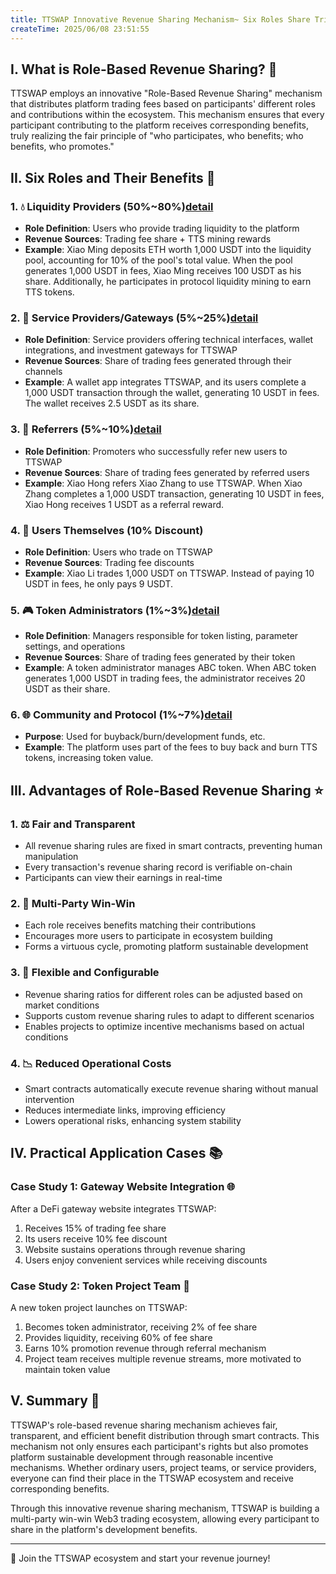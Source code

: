 ```yaml
---
title: TTSWAP Innovative Revenue Sharing Mechanism~ Six Roles Share Trillion-Dollar Trading Benefits
createTime: 2025/06/08 23:51:55
---
```




## I. What is Role-Based Revenue Sharing? 🤔

TTSWAP employs an innovative "Role-Based Revenue Sharing" mechanism that distributes platform trading fees based on participants' different roles and contributions within the ecosystem. This mechanism ensures that every participant contributing to the platform receives corresponding benefits, truly realizing the fair principle of "who participates, who benefits; who benefits, who promotes."

## II. Six Roles and Their Benefits 👥

### 1. 💧 Liquidity Providers (50%~80%)[detail](/zh/docs/community/investor)
- **Role Definition**: Users who provide trading liquidity to the platform
- **Revenue Sources**: Trading fee share + TTS mining rewards
- **Example**: Xiao Ming deposits ETH worth 1,000 USDT into the liquidity pool, accounting for 10% of the pool's total value. When the pool generates 1,000 USDT in fees, Xiao Ming receives 100 USDT as his share. Additionally, he participates in protocol liquidity mining to earn TTS tokens.

### 2. 🔌 Service Providers/Gateways (5%~25%)[detail](/zh/docs/community/investor)
- **Role Definition**: Service providers offering technical interfaces, wallet integrations, and investment gateways for TTSWAP
- **Revenue Sources**: Share of trading fees generated through their channels
- **Example**: A wallet app integrates TTSWAP, and its users complete a 1,000 USDT transaction through the wallet, generating 10 USDT in fees. The wallet receives 2.5 USDT as its share.

### 3. 👥 Referrers (5%~10%)[detail](/zh/docs/community/investor)
- **Role Definition**: Promoters who successfully refer new users to TTSWAP
- **Revenue Sources**: Share of trading fees generated by referred users
- **Example**: Xiao Hong refers Xiao Zhang to use TTSWAP. When Xiao Zhang completes a 1,000 USDT transaction, generating 10 USDT in fees, Xiao Hong receives 1 USDT as a referral reward.

### 4. 👤 Users Themselves (10% Discount)
- **Role Definition**: Users who trade on TTSWAP
- **Revenue Sources**: Trading fee discounts
- **Example**: Xiao Li trades 1,000 USDT on TTSWAP. Instead of paying 10 USDT in fees, he only pays 9 USDT.

### 5. 🎮 Token Administrators (1%~3%)[detail](/zh/docs/community/investor)
- **Role Definition**: Managers responsible for token listing, parameter settings, and operations
- **Revenue Sources**: Share of trading fees generated by their token
- **Example**: A token administrator manages ABC token. When ABC token generates 1,000 USDT in trading fees, the administrator receives 20 USDT as their share.

### 6. 🌐 Community and Protocol (1%~7%)[detail](/zh/docs/community/investor)
- **Purpose**: Used for buyback/burn/development funds, etc.
- **Example**: The platform uses part of the fees to buy back and burn TTS tokens, increasing token value.

## III. Advantages of Role-Based Revenue Sharing ⭐

### 1. ⚖️ Fair and Transparent
- All revenue sharing rules are fixed in smart contracts, preventing human manipulation
- Every transaction's revenue sharing record is verifiable on-chain
- Participants can view their earnings in real-time

### 2. 🤝 Multi-Party Win-Win
- Each role receives benefits matching their contributions
- Encourages more users to participate in ecosystem building
- Forms a virtuous cycle, promoting platform sustainable development

### 3. 🔧 Flexible and Configurable
- Revenue sharing ratios for different roles can be adjusted based on market conditions
- Supports custom revenue sharing rules to adapt to different scenarios
- Enables projects to optimize incentive mechanisms based on actual conditions

### 4. 📉 Reduced Operational Costs
- Smart contracts automatically execute revenue sharing without manual intervention
- Reduces intermediate links, improving efficiency
- Lowers operational risks, enhancing system stability

## IV. Practical Application Cases 📚

### Case Study 1: Gateway Website Integration 🌐
After a DeFi gateway website integrates TTSWAP:
1. Receives 15% of trading fee share
2. Its users receive 10% fee discount
3. Website sustains operations through revenue sharing
4. Users enjoy convenient services while receiving discounts

### Case Study 2: Token Project Team 💎
A new token project launches on TTSWAP:
1. Becomes token administrator, receiving 2% of fee share
2. Provides liquidity, receiving 60% of fee share
3. Earns 10% promotion revenue through referral mechanism
4. Project team receives multiple revenue streams, more motivated to maintain token value

## V. Summary 🎉

TTSWAP's role-based revenue sharing mechanism achieves fair, transparent, and efficient benefit distribution through smart contracts. This mechanism not only ensures each participant's rights but also promotes platform sustainable development through reasonable incentive mechanisms. Whether ordinary users, project teams, or service providers, everyone can find their place in the TTSWAP ecosystem and receive corresponding benefits.

Through this innovative revenue sharing mechanism, TTSWAP is building a multi-party win-win Web3 trading ecosystem, allowing every participant to share in the platform's development benefits.

---
💫 Join the TTSWAP ecosystem and start your revenue journey! 